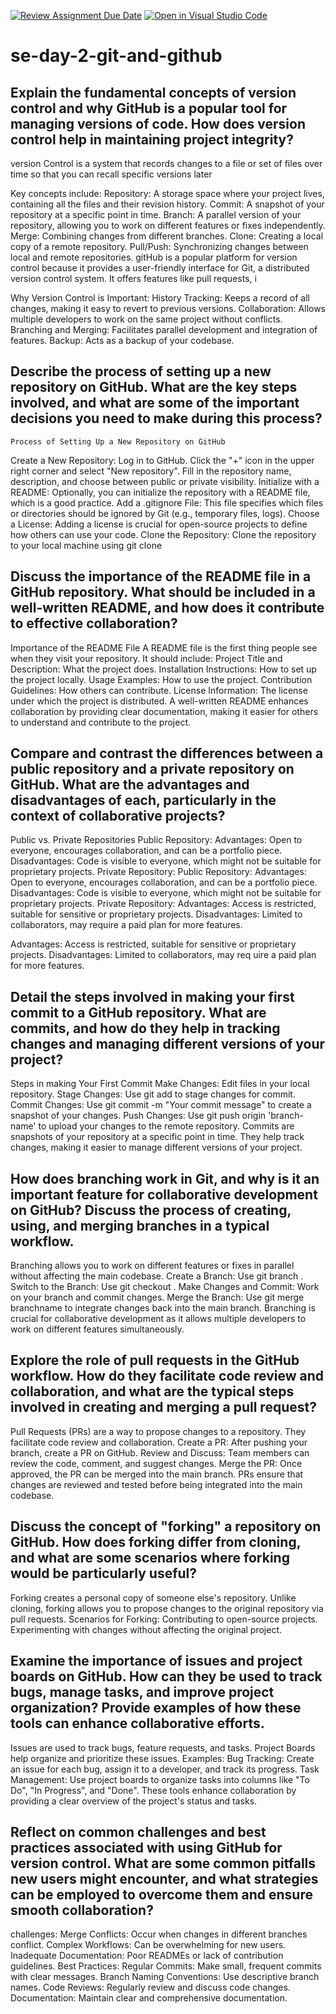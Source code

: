 [![Review Assignment Due Date](https://classroom.github.com/assets/deadline-readme-button-22041afd0340ce965d47ae6ef1cefeee28c7c493a6346c4f15d667ab976d596c.svg)](https://classroom.github.com/a/8wgCKhpZ)
[![Open in Visual Studio Code](https://classroom.github.com/assets/open-in-vscode-2e0aaae1b6195c2367325f4f02e2d04e9abb55f0b24a779b69b11b9e10269abc.svg)](https://classroom.github.com/online_ide?assignment_repo_id=18443027&assignment_repo_type=AssignmentRepo)
# se-day-2-git-and-github
## Explain the fundamental concepts of version control and why GitHub is a popular tool for managing versions of code. How does version control help in maintaining project integrity?

  version Control is a system that records changes to a file or set of files over time so that you can recall specific versions later

Key concepts include:
Repository: A storage space where your project lives, containing all the files and their revision history.
Commit: A snapshot of your repository at a specific point in time.
Branch: A parallel version of your repository, allowing you to work on different features or fixes independently.
Merge: Combining changes from different branches.
Clone: Creating a local copy of a remote repository.
Pull/Push: Synchronizing changes between local and remote repositories.
gitHub is a popular platform for version control because it provides a user-friendly interface for Git, a distributed version control system. It offers features like pull requests, i


Why Version Control is Important:
History Tracking: Keeps a record of all changes, making it easy to revert to previous versions.
Collaboration: Allows multiple developers to work on the same project without conflicts.
Branching and Merging: Facilitates parallel development and integration of features.
Backup: Acts as a backup of your codebase.




## Describe the process of setting up a new repository on GitHub. What are the key steps involved, and what are some of the important decisions you need to make during this process?


    Process of Setting Up a New Repository on GitHub
Create a New Repository:
Log in to GitHub.
Click the "+" icon in the upper right corner and select "New repository".
Fill in the repository name, description, and choose between public or private visibility.
Initialize with a README:
Optionally, you can initialize the repository with a README file, which is a good practice.
Add a .gitignore File:
This file specifies which files or directories should be ignored by Git (e.g., temporary files, logs).
Choose a License:
Adding a license is crucial for open-source projects to define how others can use your code.
Clone the Repository:
Clone the repository to your local machine using git clone

  

## Discuss the importance of the README file in a GitHub repository. What should be included in a well-written README, and how does it contribute to effective collaboration?

  Importance of the README File
  A README file is the first thing people see when they visit your repository. It should include:
  Project Title and Description: What the project does.
  Installation Instructions: How to set up the project locally.
  Usage Examples: How to use the project.
  Contribution Guidelines: How others can contribute.
  License Information: The license under which the project is distributed.
  A well-written README enhances collaboration by providing clear documentation, making it easier for others to understand and contribute to the project.
  

## Compare and contrast the differences between a public repository and a private repository on GitHub. What are the advantages and disadvantages of each, particularly in the context of collaborative projects?

  Public vs. Private Repositories
Public Repository:
Advantages: Open to everyone, encourages collaboration, and can be a portfolio piece.
Disadvantages: Code is visible to everyone, which might not be suitable for proprietary projects.
Private Repository:
Public Repository:
Advantages: Open to everyone, encourages collaboration, and can be a portfolio piece.
Disadvantages: Code is visible to everyone, which might not be suitable for proprietary projects.
Private Repository:
Advantages: Access is restricted, suitable for sensitive or proprietary projects.
Disadvantages: Limited to collaborators, may require a paid plan for more features.


Advantages: Access is restricted, suitable for sensitive or proprietary projects.
Disadvantages: Limited to collaborators, may req
uire a paid plan for more features.
  

## Detail the steps involved in making your first commit to a GitHub repository. What are commits, and how do they help in tracking changes and managing different versions of your project?

  Steps in making Your First Commit
Make Changes: Edit files in your local repository.
Stage Changes: Use git add <file> to stage changes for commit.
Commit Changes: Use git commit -m "Your commit message" to create a snapshot of your changes.
Push Changes: Use git push origin 'branch-name' to upload your changes to the remote repository.
Commits are snapshots of your repository at a specific point in time. They help track changes, making it easier to manage different versions of your project.

  

## How does branching work in Git, and why is it an important feature for collaborative development on GitHub? Discuss the process of creating, using, and merging branches in a typical workflow.

  Branching allows you to work on different features or fixes in parallel without affecting the main codebase.
Create a Branch: Use git branch <branch-name>.
Switch to the Branch: Use git checkout <branch-name>.
Make Changes and Commit: Work on your branch and commit changes.
Merge the Branch: Use git merge branchname  to integrate changes back into the main branch.
Branching is crucial for collaborative development as it allows multiple developers to work on different features simultaneously.


## Explore the role of pull requests in the GitHub workflow. How do they facilitate code review and collaboration, and what are the typical steps involved in creating and merging a pull request?

   Pull Requests (PRs) are a way to propose changes to a repository. They facilitate code review and collaboration.
Create a PR: After pushing your branch, create a PR on GitHub.
Review and Discuss: Team members can review the code, comment, and suggest changes.
Merge the PR: Once approved, the PR can be merged into the main branch.
PRs ensure that changes are reviewed and tested before being integrated into the main codebase.




## Discuss the concept of "forking" a repository on GitHub. How does forking differ from cloning, and what are some scenarios where forking would be particularly useful?

  Forking creates a personal copy of someone else's repository. Unlike cloning, forking allows you to propose changes to the original repository via pull requests.
Scenarios for Forking:
Contributing to open-source projects.
Experimenting with changes without affecting the original project.





## Examine the importance of issues and project boards on GitHub. How can they be used to track bugs, manage tasks, and improve project organization? Provide examples of how these tools can enhance collaborative efforts.
  Issues are used to track bugs, feature requests, and tasks. Project Boards help organize and prioritize these issues.
Examples:
Bug Tracking: Create an issue for each bug, assign it to a developer, and track its progress.
Task Management: Use project boards to organize tasks into columns like "To Do", "In Progress", and "Done".
These tools enhance collaboration by providing a clear overview of the project's status and tasks.


## Reflect on common challenges and best practices associated with using GitHub for version control. What are some common pitfalls new users might encounter, and what strategies can be employed to overcome them and ensure smooth collaboration?

  challenges:
Merge Conflicts: Occur when changes in different branches conflict.
Complex Workflows: Can be overwhelming for new users.
Inadequate Documentation: Poor READMEs or lack of contribution guidelines.
Best Practices:
Regular Commits: Make small, frequent commits with clear messages.
Branch Naming Conventions: Use descriptive branch names.
Code Reviews: Regularly review and discuss code changes.
Documentation: Maintain clear and comprehensive documentation.


